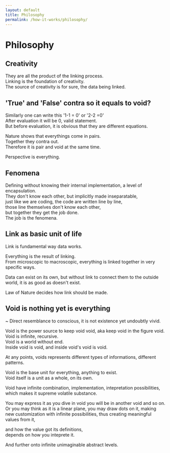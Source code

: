 ```yaml
---
layout: default
title: Philosophy
permalink: /how-it-works/philosophy/
---
```


# Philosophy
## Creativity
They are all the product of the linking process.  
Linking is the foundation of creativity.  
The source of creativity is for sure, the data being linked.

## 'True' and 'False' contra so it equals to void?
Similarly one can write this '1-1 = 0' or '2-2 =0'  
After evaluation it will be 0, valid statement.  
But before evaluation, it is obvious that they are different equations.

Nature shows that everythings come in pairs.  
Together they contra out.  
Therefore it is pair and void at the same time.

Perspective is everything.

## Fenomena
Defining without knowing their internal implementation, a level of encapsulation.  
They don't know each other, but implicitly made inseparatable,  
just like we are coding, the code are written line by line,  
those line themselves don't know each other,  
but together they get the job done.  
The job is the fenomena.

## Link as basic unit of life
Link is fundamental way data works.

Everything is the result of linking.  
From microscopic to macroscopic, everything is linked together in very specific ways.

Data can exist on its own, but without link to connect them to the outside world, it is as good as doesn't exist.

Law of Nature decides how link should be made.

## Void is nothing yet is everything
~ Direct resemblance to conscious, it is not existence yet undoubtly vivid.

Void is the power source to keep void void, aka keep void in the figure void.  
Void is infinite, recursive.  
Void is a world without end.  
Inside void is void, and inside void's void is void.  

At any points, voids represents different types of informations, different patterns.

Void is the base unit for everything, anything to exist.  
Void itself is a unit as a whole, on its own.

Void have infinite combination, implementation, intepretation possibilities, which makes it supreme volatile substance.

You may express it as you dive in void you will be in another void and so on.
Or you may think as it is a linear plane, you may draw dots on it, making new customization with infinite possibilities, thus creating meaningful values from it,  

and how the value got its definitions,  
depends on how you inteprete it.

And further onto infinite unimaginable abstract levels.
